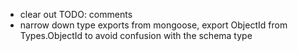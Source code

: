 -   clear out TODO: comments
-   narrow down type exports from mongoose, export ObjectId from Types.ObjectId to avoid confusion with the schema type
